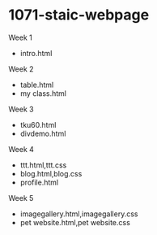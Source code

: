 # 1071-staic-webpage

Week 1
* intro.html

Week 2
* table.html
* my class.html

Week 3
* tku60.html
* divdemo.html

Week 4
* ttt.html,ttt.css
* blog.html,blog.css
* profile.html

Week 5
* imagegallery.html,imagegallery.css
* pet website.html,pet website.css